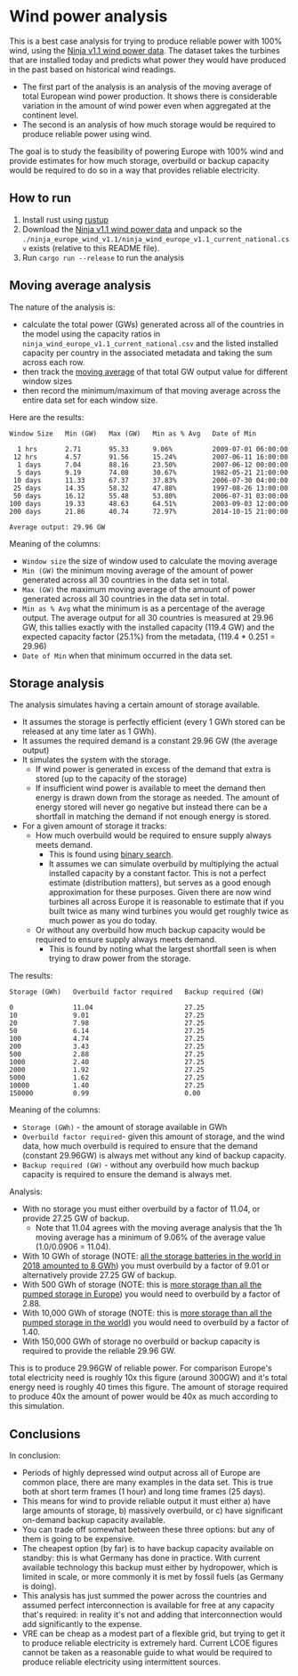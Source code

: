 # Wind power analysis

This is a best case analysis for trying to produce reliable power with 100% wind, using the [Ninja v1.1 wind power data](https://www.renewables.ninja/downloads). The dataset takes the turbines that are installed today and predicts what power they would have produced in the past based on historical wind readings.
- The first part of the analysis is an analysis of the moving average of total European wind power production. It shows there is considerable variation in the amount of wind power even when aggregated at the continent level.
- The second is an analysis of how much storage would be required to produce reliable power using wind.

The goal is to study the feasibility of powering Europe with 100% wind and provide estimates for how much storage, overbuild or backup capacity would be required to do so in a way that provides reliable electricity.

## How to run
1. Install rust using [rustup](https://rustup.rs/)
3. Download the [Ninja v1.1 wind power data](https://www.renewables.ninja/static/downloads/ninja_europe_wind_v1.1.zip) and unpack so the `./ninja_europe_wind_v1.1/ninja_wind_europe_v1.1_current_national.csv` exists (relative to this README file). 
2. Run `cargo run --release` to run the analysis

## Moving average analysis

The nature of the analysis is:
- calculate the total power (GWs) generated across all of the countries in the model using the capacity ratios in `ninja_wind_europe_v1.1_current_national.csv` and the listed installed capacity per country in the associated metadata and taking the sum across each row.
- then track the [moving average](https://en.wikipedia.org/wiki/Moving_average) of that total GW output value for different window sizes
- then record the minimum/maximum of that moving average across the entire data set for each window size.

Here are the results:
```
Window Size   Min (GW)   Max (GW)   Min as % Avg   Date of Min

  1 hrs       2.71       95.33      9.06%          2009-07-01 06:00:00
 12 hrs       4.57       91.56      15.24%         2007-06-11 16:00:00
  1 days      7.04       88.16      23.50%         2007-06-12 00:00:00
  5 days      9.19       74.08      30.67%         1982-05-21 21:00:00
 10 days      11.33      67.37      37.83%         2006-07-30 04:00:00
 25 days      14.35      58.32      47.88%         1997-08-26 13:00:00
 50 days      16.12      55.48      53.80%         2006-07-31 03:00:00
100 days      19.33      48.63      64.51%         2003-09-03 12:00:00
200 days      21.86      40.74      72.97%         2014-10-15 21:00:00

Average output: 29.96 GW
```
Meaning of the columns:
- `Window size` the size of window used to calculate the moving average
- `Min (GW)` the minimum moving average of the amount of power generated across all 30 countries in the data set in total.
- `Max (GW)` the maximum moving average of the amount of power generated across all 30 countries in the data set in total.
- `Min as % Avg` what the minimum is as a percentage of the average output. The average output for all 30 countries is measured at 29.96 GW, this tallies exactly with the installed capacity (119.4 GW) and the expected capacity factor (25.1%) from the metadata, (119.4 * 0.251 = 29.96)
- `Date of Min` when that minimum occurred in the data set.

## Storage analysis

The analysis simulates having a certain amount of storage available.
- It assumes the storage is perfectly efficient (every 1 GWh stored can be released at any time later as 1 GWh).
- It assumes the required demand is a constant 29.96 GW (the average output)
- It simulates the system with the storage. 
  - If wind power is generated in excess of the demand that extra is stored (up to the capacity of the storage) 
  - If insufficient wind power is available to meet the demand then energy is drawn down from the storage as needed. The amount of energy stored will never go negative but instead there can be a shortfall in matching the demand if not enough energy is stored.  
- For a given amount of storage it tracks:
  - How much overbuild would be required to ensure supply always meets demand.  
    - This is found using [binary search](https://en.wikipedia.org/wiki/Binary_search_algorithm).
    - It assumes we can simulate overbuild by multiplying the actual installed capacity by a constant factor. This is not a perfect estimate (distribution matters), but serves as a good enough approximation for these purposes. Given there are now wind turbines all across Europe it is reasonable to estimate that if you built twice as many wind turbines you would get roughly twice as much power as you do today. 
  - Or without any overbuild how much backup capacity would be required to ensure supply always meets demand. 
    - This is found by noting what the largest shortfall seen is when trying to draw power from the storage.
  
The results:
```
Storage (GWh)   Overbuild factor required   Backup required (GW)

0               11.04                       27.25
10              9.01                        27.25
20              7.98                        27.25
50              6.14                        27.25
100             4.74                        27.25
200             3.43                        27.25
500             2.88                        27.25
1000            2.40                        27.25
2000            1.92                        27.25
5000            1.62                        27.25
10000           1.40                        27.25
150000          0.99                        0.00

```
Meaning of the columns:
- `Storage (GWh)` - the amount of storage available in GWh
- `Overbuild factor required`- given this amount of storage, and the wind data, how much overbuild is required to ensure that the demand (constant 29.96GW) is always met without any kind of backup capacity. 
- `Backup required (GW)` - without any overbuild how much backup capacity is required to ensure the demand is always met.

Analysis:
- With no storage you must either overbuild by a factor of 11.04, or provide 27.25 GW of backup. 
  - Note that 11.04 agrees with the moving average analysis that the 1h moving average has a minimum of 9.06% of the average value (1.0/0.0906 = 11.04). 
- With 10 GWh of storage (NOTE: [all the storage batteries in the world in 2018 amounted to 8 GWh](https://www.worldenergy.org/assets/downloads/ESM_Final_Report_05-Nov-2019.pdf)) you must overbuild by a factor of 9.01 or alternatively provide 27.25 GW of backup.
- With 500 GWh of storage (NOTE: this is [more storage than all the pumped storage in Europe](https://www.dnv.com/news/estorage-study-shows-huge-potential-capacity-of-exploitable-pumped-hydro-energy-storage-sites-in-europe-63675)) you would need to overbuild by a factor of 2.88.
- With 10,000 GWh of storage (NOTE: this is [more storage than all the pumped storage in the world](https://www.hydropower.org/factsheets/pumped-storage)) you would need to overbuild by a factor of 1.40.
- With 150,000 GWh of storage no overbuild or backup capacity is required to provide the reliable 29.96 GW.

This is to produce 29.96GW of reliable power. For comparison Europe's total electricity need is roughly 10x this figure (around 300GW) and it's total energy need is roughly 40 times this figure. The amount of storage required to produce 40x the amount of power would be 40x as much according to this simulation. 

## Conclusions 

In conclusion:
- Periods of highly depressed wind output across all of Europe are common place, there are many examples in the data set. This is true both at short term frames (1 hour) and long time frames (25 days).
- This means for wind to provide reliable output it must either a) have large amounts of storage, b) massively overbuild, or c) have significant on-demand backup capacity available.
- You can trade off somewhat between these three options: but any of them is going to be expensive.
- The cheapest option (by far) is to have backup capacity available on standby: this is what Germany has done in practice. With current available technology this backup must either by hydropower, which is limited in scale, or more commonly it is met by fossil fuels (as Germany is doing).
- This analysis has just summed the power across the countries and assumed perfect interconnection is available for free at any capacity that's required: in reality it's not and adding that interconnection would add significantly to the expense.
- VRE can be cheap as a modest part of a flexible grid, but trying to get it to produce reliable electricity is extremely hard. Current LCOE figures cannot be taken as a reasonable guide to what would be required to produce reliable electricity using intermittent sources.
